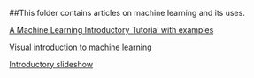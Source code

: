 ##This folder contains articles on machine learning and its uses.

[A Machine Learning Introductory Tutorial with examples](https://www.toptal.com/machine-learning/machine-learning-theory-an-introductory-primer)

[Visual introduction to machine learning](http://www.r2d3.us/visual-intro-to-machine-learning-part-1/)

[Introductory slideshow](http://www.slideshare.net/21_venkat/s-32981502)
